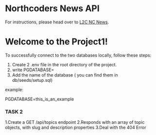 # Northcoders News API

For instructions, please head over to [L2C NC News](https://l2c.northcoders.com/courses/be/nc-news).

# Welcome to the Project1!

To successfully connect to the two databases locally, follow these steps:

1. Create 2 .env file in the root directory of the project.
2. write PGDATABASE=
3. Add the name of the database ( you can find them in db/seeds/setup.sql)

example: 

PGDATABASE=this_is_an_example

### TASK 2

1.Create a GET /api/topics endpoint
2.Responds with an array of topic objects, with slug and description properties
3.Deal with the 404 Error